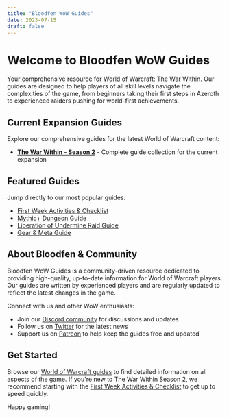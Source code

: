 ```yaml
---
title: "Bloodfen WoW Guides"
date: 2023-07-15
draft: false
---
```


# Welcome to Bloodfen WoW Guides

Your comprehensive resource for World of Warcraft: The War Within. Our guides are designed to help players of all skill levels navigate the complexities of the game, from beginners taking their first steps in Azeroth to experienced raiders pushing for world-first achievements.

## Current Expansion Guides

Explore our comprehensive guides for the latest World of Warcraft content:

- [**The War Within - Season 2**](/world-of-warcraft/the-war-within/) - Complete guide collection for the current expansion

## Featured Guides

Jump directly to our most popular guides:

- [First Week Activities & Checklist](/world-of-warcraft/the-war-within/first-week-activities/)
- [Mythic+ Dungeon Guide](/world-of-warcraft/the-war-within/mythic-plus-dungeons/)
- [Liberation of Undermine Raid Guide](/world-of-warcraft/the-war-within/raid-guide/)
- [Gear & Meta Guide](/world-of-warcraft/the-war-within/gear-meta-guide/)

## About Bloodfen & Community

Bloodfen WoW Guides is a community-driven resource dedicated to providing high-quality, up-to-date information for World of Warcraft players. Our guides are written by experienced players and are regularly updated to reflect the latest changes in the game.

Connect with us and other WoW enthusiasts:

- Join our [Discord community](https://discord.gg/example) for discussions and updates
- Follow us on [Twitter](https://twitter.com/example) for the latest news
- Support us on [Patreon](https://patreon.com/example) to help keep the guides free and updated

## Get Started

Browse our [World of Warcraft guides](/world-of-warcraft/) to find detailed information on all aspects of the game. If you're new to The War Within Season 2, we recommend starting with the [First Week Activities & Checklist](/world-of-warcraft/the-war-within/first-week-activities/) to get up to speed quickly.

Happy gaming! 